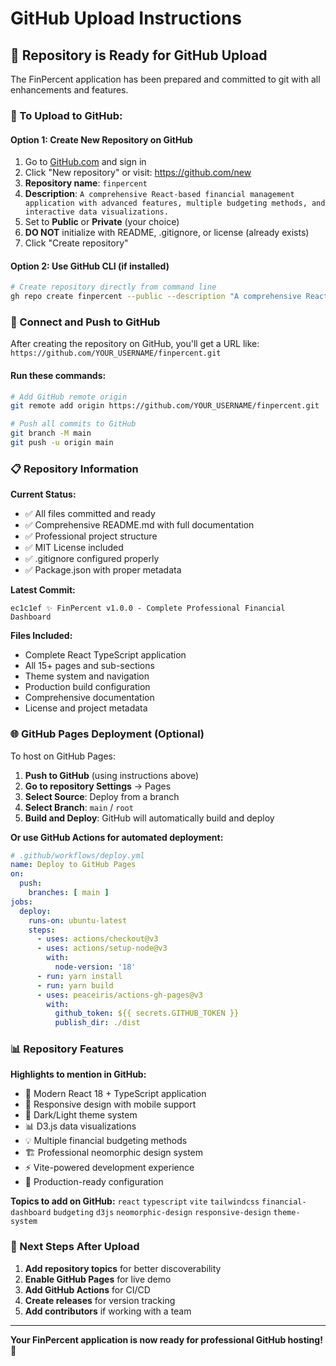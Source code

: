# GitHub Upload Instructions

## 📁 Repository is Ready for GitHub Upload

The FinPercent application has been prepared and committed to git with all enhancements and features.

### 🚀 To Upload to GitHub:

#### Option 1: Create New Repository on GitHub
1. Go to [GitHub.com](https://github.com) and sign in
2. Click "New repository" or visit: https://github.com/new
3. **Repository name**: `finpercent`
4. **Description**: `A comprehensive React-based financial management application with advanced features, multiple budgeting methods, and interactive data visualizations.`
5. Set to **Public** or **Private** (your choice)
6. **DO NOT** initialize with README, .gitignore, or license (already exists)
7. Click "Create repository"

#### Option 2: Use GitHub CLI (if installed)
```bash
# Create repository directly from command line
gh repo create finpercent --public --description "A comprehensive React-based financial management application"
```

### 🔗 Connect and Push to GitHub

After creating the repository on GitHub, you'll get a URL like:
`https://github.com/YOUR_USERNAME/finpercent.git`

#### Run these commands:
```bash
# Add GitHub remote origin
git remote add origin https://github.com/YOUR_USERNAME/finpercent.git

# Push all commits to GitHub
git branch -M main
git push -u origin main
```

### 📋 Repository Information

**Current Status:**
- ✅ All files committed and ready
- ✅ Comprehensive README.md with full documentation
- ✅ Professional project structure
- ✅ MIT License included
- ✅ .gitignore configured properly
- ✅ Package.json with proper metadata

**Latest Commit:**
```
ec1c1ef ✨ FinPercent v1.0.0 - Complete Professional Financial Dashboard
```

**Files Included:**
- Complete React TypeScript application
- All 15+ pages and sub-sections
- Theme system and navigation
- Production build configuration
- Comprehensive documentation
- License and project metadata

### 🌐 GitHub Pages Deployment (Optional)

To host on GitHub Pages:

1. **Push to GitHub** (using instructions above)
2. **Go to repository Settings** → Pages
3. **Select Source**: Deploy from a branch
4. **Select Branch**: `main` / `root`
5. **Build and Deploy**: GitHub will automatically build and deploy

**Or use GitHub Actions for automated deployment:**
```yaml
# .github/workflows/deploy.yml
name: Deploy to GitHub Pages
on:
  push:
    branches: [ main ]
jobs:
  deploy:
    runs-on: ubuntu-latest
    steps:
      - uses: actions/checkout@v3
      - uses: actions/setup-node@v3
        with:
          node-version: '18'
      - run: yarn install
      - run: yarn build
      - uses: peaceiris/actions-gh-pages@v3
        with:
          github_token: ${{ secrets.GITHUB_TOKEN }}
          publish_dir: ./dist
```

### 📊 Repository Features

**Highlights to mention in GitHub:**
- 🎨 Modern React 18 + TypeScript application
- 📱 Responsive design with mobile support
- 🌙 Dark/Light theme system
- 📊 D3.js data visualizations
- 💡 Multiple financial budgeting methods
- 🏗️ Professional neomorphic design system
- ⚡ Vite-powered development experience
- 🔧 Production-ready configuration

**Topics to add on GitHub:**
`react` `typescript` `vite` `tailwindcss` `financial-dashboard` `budgeting` `d3js` `neomorphic-design` `responsive-design` `theme-system`

### 🎯 Next Steps After Upload

1. **Add repository topics** for better discoverability
2. **Enable GitHub Pages** for live demo
3. **Add GitHub Actions** for CI/CD
4. **Create releases** for version tracking
5. **Add contributors** if working with a team

---

**Your FinPercent application is now ready for professional GitHub hosting! 🚀**